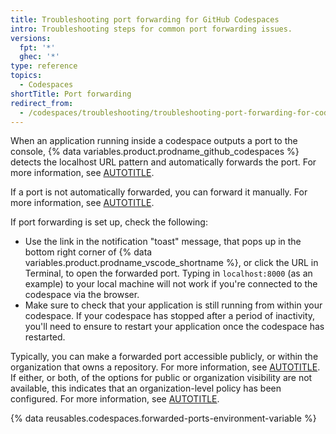```yaml
---
title: Troubleshooting port forwarding for GitHub Codespaces
intro: Troubleshooting steps for common port forwarding issues.
versions:
  fpt: '*'
  ghec: '*'
type: reference
topics:
  - Codespaces
shortTitle: Port forwarding
redirect_from:
  - /codespaces/troubleshooting/troubleshooting-port-forwarding-for-codespaces
---
```


When an application running inside a codespace outputs a port to the console, {% data variables.product.prodname_github_codespaces %} detects the localhost URL pattern and automatically forwards the port. For more information, see [AUTOTITLE](/codespaces/developing-in-a-codespace/forwarding-ports-in-your-codespace).

If a port is not automatically forwarded, you can forward it manually. For more information, see [AUTOTITLE](/codespaces/developing-in-a-codespace/forwarding-ports-in-your-codespace#forwarding-a-port).

If port forwarding is set up, check the following:

* Use the link in the notification "toast" message, that pops up in the bottom right corner of {% data variables.product.prodname_vscode_shortname %}, or click the URL in Terminal, to open the forwarded port. Typing in `localhost:8000` (as an example) to your local machine will not work if you're connected to the codespace via the browser.
* Make sure to check that your application is still running from within your codespace. If your codespace has stopped after a period of inactivity, you'll need to ensure to restart your application once the codespace has restarted.

Typically, you can make a forwarded port accessible publicly, or within the organization that owns a repository. For more information, see [AUTOTITLE](/codespaces/developing-in-a-codespace/forwarding-ports-in-your-codespace). If either, or both, of the options for public or organization visibility are not available, this indicates that an organization-level policy has been configured. For more information, see [AUTOTITLE](/codespaces/managing-codespaces-for-your-organization/restricting-the-visibility-of-forwarded-ports).

{% data reusables.codespaces.forwarded-ports-environment-variable %}

